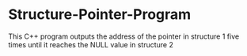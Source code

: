 # Structure-Pointer-Program
This C++ program outputs the address of the pointer in structure 1 five times until it reaches the NULL value in structure 2 
